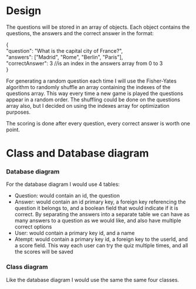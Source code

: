 # Design

The questions will be stored in an array of objects. Each object contains the questions, the answers and the correct answer in the format:

{  
        "question": "What is the capital city of France?",  
        "answers": ["Madrid", "Rome", "Berlin", "Paris"],  
        "correctAnswer": 3 //is an index in the answers array from 0 to 3  
}  

For generating a random question each time I will use the Fisher-Yates algorithm to randomly shuffle an array containing the indexes of the questions array. This way every time a new game is played the questions appear in a random order. The shuffling could be done on the questions array also, but I decided on using the indexes array for optimization purposes.

The scoring is done after every question, every correct answer is worth one point.

# Class and Database diagram

### Database diagram

For the database diagram I would use 4 tables:
- Question: would contain an id, the question
- Answer: would contain an id primary key, a foreign key referencing the question it belongs to, and a boolean field that would indicate if it is correct. By separating the answers into a separate table we can have as many answers to a question as we would like, and also have multiple correct options
- User: would contain a primary key id, and a name
- Atempt: would contain a primary key id, a foreign key to the userId, and a score field. This way each user can try the quiz multiple times, and all the scores will be saved

### Class diagram

Like the database diagram I would use the same the same four classes.